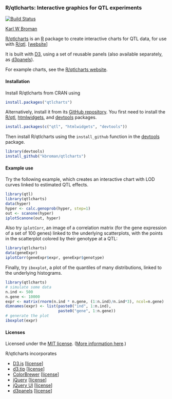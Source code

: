 ### R/qtlcharts: Interactive graphics for QTL experiments

[![Build Status](https://travis-ci.org/kbroman/qtlcharts.svg?branch=master)](https://travis-ci.org/kbroman/qtlcharts)

[Karl W Broman](http://kbroman.org)

[R/qtlcharts](http://kbroman.org/qtlcharts) is an [R](http://www.r-project.org) package to create
interactive charts for QTL data, for use
with [R/qtl](http://www.rqtl.org). \[[website](http://kbroman.org/qtlcharts)\]

It is built with [D3](http://d3js.org), using a set of reusable
panels (also available separately, as [d3panels](http://kbroman.org/d3panels)).

For example charts, see the [R/qtlcharts website](http://kbroman.org/qtlcharts).

#### Installation

Install R/qtlcharts from CRAN using

```r
install.packages("qtlcharts")
```

Alternatively, install it from its
[GitHub repository](https://github.com/kbroman/qtlcharts). You first need to
install the [R/qtl](http://www.rqtl.org),
[htmlwidgets](http://htmlwidgets.org),
and [devtools](https://github.com/hadley/devtools) packages.

```r
install.packages(c("qtl", "htmlwidgets", "devtools"))
```

Then install R/qtlcharts using the `install_github` function in the
[devtools](https://github.com/hadley/devtools) package.

```r
library(devtools)
install_github("kbroman/qtlcharts")
```

#### Example use

Try the following example, which creates an interactive chart with LOD
curves linked to estimated QTL effects.

```r
library(qtl)
library(qtlcharts)
data(hyper)
hyper <- calc.genoprob(hyper, step=1)
out <- scanone(hyper)
iplotScanone(out, hyper)
```

Also try `iplotCorr`, an image of a correlation matrix (for the
gene expression of a set of 100 genes) linked to the underlying
scatterplots, with the points in the scatterplot colored by their
genotype at a QTL:

```r
library(qtlcharts)
data(geneExpr)
iplotCorr(geneExpr$expr, geneExpr$genotype)
```

Finally, try `iboxplot`, a plot of the quantiles of many
distributions, linked to the underlying histograms.

```r
library(qtlcharts)
# simulate some data
n.ind <- 500
n.gene <- 10000
expr <- matrix(rnorm(n.ind * n.gene, (1:n.ind)/n.ind*3), ncol=n.gene)
dimnames(expr) <- list(paste0("ind", 1:n.ind),
                       paste0("gene", 1:n.gene))
# generate the plot
iboxplot(expr)
```

#### Licenses

Licensed under the [MIT license](LICENSE). ([More information here](http://en.wikipedia.org/wiki/MIT_License).)

R/qtlcharts incorporates
- [D3.js](http://d3js.org) \[[license](inst/htmlwidgets/lib/d3/LICENSE)\]
- [d3.tip](https://github.com/Caged/d3-tip) \[[license](inst/htmlwidgets/lib/d3-tip/LICENSE)\]
- [ColorBrewer](http://colorbrewer2.org) \[[license](inst/htmlwidgets/lib/colorbrewer/LICENSE)\]
- [jQuery](http://jquery.com) \[[license](inst/htmlwidgets/lib/jquery/MIT-LICENSE.txt)\]
- [jQuery UI](http://jqueryui.com/) \[[license](inst/htmlwidgets/lib/jquery-ui/LICENSE.txt)\]
- [d3panels](https://github.com/kbroman/d3panels) \[[license](inst/htmlwidgets/lib/d3panels/License.md)\]
